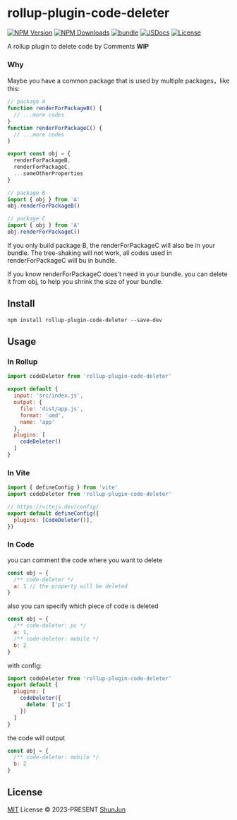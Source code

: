 # rollup-plugin-code-deleter

[![NPM Version][npm-version-src]][npm-version-href]
[![NPM Downloads][npm-downloads-src]][npm-downloads-href]
[![bundle][bundle-src]][bundle-href]
[![JSDocs][jsdocs-src]][jsdocs-href]
[![License][license-src]][license-href]

A rollup plugin to delete code by Comments **WIP**

### Why
Maybe you have a common package that is used by multiple packages，like this:
```js
// package A
function renderForPackageB() {
  // ...more codes
}
function renderForPackageC() {
  // ...more codes
}

export const obj = {
  renderForPackageB,
  renderForPackageC,
  ...someOtherProperties
}
```

```js
// package B
import { obj } from 'A'
obj.renderForPackageB()
```

```js
// package C
import { obj } from 'A'
obj.renderForPackageC()
```
If you only build package B, the renderForPackageC will also be in your bundle.
The tree-shaking will not work, all codes used in renderForPackageC will bu in bundle.

If you know renderForPackageC does't need in your bundle. you can delete it from obj, to help you shrink the size of your bundle.

## Install
```sheel
npm install rollup-plugin-code-deleter --save-dev
```

## Usage
### In Rollup
```js
import codeDeleter from 'rollup-plugin-code-deleter'

export default {
  input: 'src/index.js',
  output: {
    file: 'dist/app.js',
    format: 'umd',
    name: 'app'
  },
  plugins: [
    codeDeleter()
  ]
}
```

### In Vite
```js
import { defineConfig } from 'vite'
import codeDeleter from 'rollup-plugin-code-deleter'

// https://vitejs.dev/config/
export default defineConfig({
  plugins: [CodeDeleter()],
})
```

### In Code
you can comment the code where you want to delete
```js
const obj = {
  /** code-deleter */
  a: 1 // the property will be deleted
}
```

also you can specify which piece of code is deleted
```js
const obj = {
  /** code-deleter: pc */
  a: 1,
  /** code-deleter: mobile */
  b: 2
}
```

with config:
```js
import codeDeleter from 'rollup-plugin-code-deleter'
export default {
  plugins: [
    codeDeleter({
      delete: ['pc']
    })
  ]
}
```

the code will output
```js
const obj = {
  /** code-deleter: mobile */
  b: 2
}
```

## License

[MIT](./LICENSE) License © 2023-PRESENT [ShunJun](https://github.com/shunjun)

<!-- Badges -->
[npm-version-src]: https://img.shields.io/npm/v/rollup-plugin-code-deleter?style=flat&color=green
[npm-version-href]: https://npmjs.com/package/rollup-plugin-code-deleter
[npm-downloads-src]: https://img.shields.io/npm/dw/rollup-plugin-code-deleter
[npm-downloads-href]: https://npmjs.com/package/rollup-plugin-code-deleter
[bundle-src]: https://img.shields.io/bundlephobia/minzip/rollup-plugin-code-deleter
[bundle-href]: https://bundlephobia.com/result?p=rollup-plugin-code-deleter
[license-src]: https://img.shields.io/github/license/shunjun/rollup-plugin-code-deleter
[license-href]: https://github.com/Shunjun/rollup-plugin-code-deleter/blob/main/LICENSE
[jsdocs-src]: https://img.shields.io/badge/jsDocs.io-reference-blue
[jsdocs-href]: https://www.jsdocs.io/package/rollup-plugin-code-deleter
